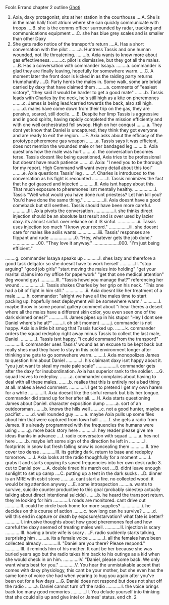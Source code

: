Fools Errand chapter 2 outline
[Ghoti](https://rentry.org/GhotiWriter)

1. Axia, daxy protagonist, sits at her station in the courthouse
....A. She is in the main hall/ front atrium where she can quickly communicate with troops
....B. she is the comms officer surrounded by radar, tracking and communications equipment
....C. she has blue grey scales and is smaller than other Daxy
2. She gets radio notice of the transport's return
....A. Has a short conversation with the pilot
........a. Huntress Tassis and one human wounded, not life threatening.
........b. Axia wants to know more about gas effectiveness.
........c. pilot is dismissive, but they got all the males.
....B. Has a conversation with commander Issaya.
........a. commander is glad they are finally leaving, hopefully for somewhere warm. 
....C. A moment later the front door is kicked in as the raiding party returns triumphantly
....D. Party herds the males in. Some walk, some are bridal carried by daxy that have claimed them
........a. comments of "easiest victory", "they said it would be harder to get a good mate" 
........b. Tassis leads with Charles by the neck, he's still high as a kite on pheremones
........c. James is being lead/carried towards the back, also stil high.
........d. males have come down from their trip on the gas, they are pensive, scared, still docile.
....E. Despite her limp Tassis is aggressive and in good spirits, having rapidly completed the mission efficiently and with one well orchestrated fell swoop. High on her conqust
........a. They dont yet know that Daniel is uncaptured, they think they got everyone and are ready to exit the region.
....F. Axia asks about the efficacy of the prototype pheremone gas weapon
........a. Tassis says it was efficient, does not mention the wounded male or her bandaged leg
........b. Axia questions how the male was hurt
........c. the conversation becomes terse. Tassis doesnt like being questioned, Axia tries to be professional but doesnt have much patience 
........d. Axia: "I need you to be thorough for my report. High Command will want every detail about this tool" 
........e. Axia questions Tassis' leg
........f. Charles is introduced to the conversation as his fight is recounted
............I. Tassis minimizes the fact that he got gassed and injected 
............II. Axia isnt happy about this. That much exposure to pheremones isnt mentally healthy.
................i. Tassis "Well what would you have done runt priestess? Let him kill you? You'd have done the same thing."
................ii. Axia doesnt have a good comeback but still seethes. Tassis should have been more careful. 
............III. Axia pivots the conversation
................i. she thinks direct injection should be an absolute last result and is over used by lazier daxy. its almost sinful. over reliance on it IS sinful.
................ii. Tassis uses injection too much "I know your record." 
................iii. she doesnt care for males like axilis wants
................iiii. Tassis' responses are flippant and rude
....................0. "Hey, whatever gets the job done."
....................00. "They love it anyway." 
....................000. "I'm just being efficient."

........g. commander Issaya speaks up
............I. shes lazy and therefore a good task delgator so she doesnt have to work herself
............II. "stop arguing" "good job girls" "start moving the males into holding" "get your marital claims into my office for paperwork" "get that one medical attention" (leg wound guy) 
............III. "Tassis howd you manage that?" referencing her wound.
................i. Tassis shakes Charles by her grip on his neck. "This one had a bit of fight in him still." 
................ii. Axia doesnt like her treatment of a male
........h. commander: "alright we have all the males time to start packing up. hopefully next deployment will be somewhere warm."
............I. maybe throw in some peanut gallery comment about "i hear theres a desert where all the males have a different skin color, you even seen one of the dark skinned ones?" 
............II. James pipes up in his stupor "Hey I dont see Daniel where's he at?"
........i. oh shit moment
........j. commander is not happy. Axia is a little bit smug that Tassis fucked up. 
........k. commander orders the squad redeploy right away minus Tassis to collect the last male, Daniel. 
............I. Tassis isnt happy. "i could command from the transport!" 
............II. commander uses Tassis' wound as an excuse to be kept back but really shes mad they have to stay in this cold environment longer after thinking she gets to go somwehere warm. 
........l. Axia monopolizes James to question him about Daniel
............I. his claimant daxy isnt happy about it. "you just want to steal my mate pale scale"
................i. commander gets after the daxy for insubordination. Axia has superior rank to the soldier. 
....G. squad leaves to redeploy. 
........a. commander complains about having to deal with all these males.
........b. realies that this is entirely not a bad thing at all. makes a lewd comment. 
............I. I get to pretend I get my own harem for a while
............II. Axia doesnt like the sinful remark but bits her tongue. commander did stand up for her after all. 
....H. Axia starts questioning James about Daniel. character exposition dump
........a. sort of an outdoorsman
........b. knows the hills well
........c. not a good hunter, maybe a pacifist 
........d. well rounded guy
........e. maybe Axia pulls up some files about him that were captured from town hall
........f. she gets a radio from James. It's already programmed with the frequencies the humans were using
........g. more back story here 
............I. hey reader please give me ideas thanks in advance
....I. radio conversaton with squad
........a. hes not here 
........b. maybe left some sign of the direction he left in 
............I. footprints in snow but fresh falling snow is concealing them
............II. tree cover too dense
............III. its getting dark. return to base and redeploy tomorrow. 
....J. Axia looks at the radio thoughfully for a moment
........I. grabs it and starts copying its saved frequencies into her own desk radio
3. cut to Daniel pov
....A. double timed his march out
....B. didnt leave enough sunlight to set up camp
....C. putting up a tent in the dark sucks
....D. dinner is an MRE with esbit stove
........a. cant start a fire. no collected wood. it would bring attention anyway
....E. some introspection
........a. wants to survive, suicide counter productive to this goal (probably sidestep actually talking about direct intentional suicide)
........b. he heard the transport return. they're looking for him
............I. roads are monitored. cant drive out
............II. could he circle back home for more supplies? 
................i. he decides on this course of action
........c. how long can he survive? 
........d. will this end in capture or death by exposure/starvation? what fate is better? 
............I. intrusive thoughts about how good pheremones feel and how careful the daxy seemed of treating males well.
............II. injection is scary
............III. having a brute wife is scary
....F. radio suddenly starts talking, surprising him
........a. its a female voice
............I. all the females have been collected already
............II. "Daniel are you there? Please respond."
............III. it reminds him of his mother. It cant be her because she was buried years ago but the radio takes him back to his outings as a kid when she would check in on him. 
............IV. "Daniel, please come back. We only want whats best for you." 
............V. You hear the unmistakable accent that comes with daxy physiology, this cant be your mother, but she even has the same tone of voice she had when yearing to hug you again after you've been out for a few days
....G. Daniel does not respond but does not shut off the radio
........a. Daniel cannot turn off the radio
............I. the voice brings back too many good memories
............II. You delude yourself into thinking that she could slip up and give intel or James' status.
end ch. 2
